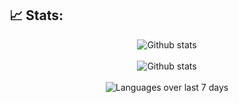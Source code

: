 <!---![Ayush Jaipuriar, Associate Software Engineer at HighRadius](https://pimp-my-readme.webapp.io/pimp-my-readme/wavy- banner?subtitle=Associate%20Software%20Engineer%20at%20HighRadius&title=Ayush%20Jaipuriar)
--->


## 📈 Stats:
<div align='center'>
    <img src='https://github-readme-stats.vercel.app/api?username=ayush-jaipuriar&show_icons=true&count_private=true&hide_border=true&theme=radical' alt='Github stats' align='center' />   

</div>
<br />

<div align='center'>
    <img src='https://github-readme-streak-stats.herokuapp.com/?user=ayush-jaipuriar&hide_rank=true' alt='Github stats' align='center' />
</div>
<br />

<div align='center'>
    <img src='https://github-readme-stats.vercel.app/api/wakatime?username=ayushJaipuriar&layout=compact&theme=radical' alt='Languages over last 7 days ' align='center' />
</div>
<br />

<!---
- 👋 Hi, I’m @ayush-jaipuriar
- 👀 I’m currently working as an Assosiate Software Engineer - I in Highradius.
- 🌱 I’m currently learning full stack web development.

ayush-jaipuriar/ayush-jaipuriar is a ✨ special ✨ repository because its `README.md` (this file) appears on your GitHub profile.
You can click the Preview link to take a look at your changes.
--->
